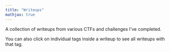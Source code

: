 ```yaml
---
title: "Writeups"
mathjax: true
---
```


A collection of writeups from various CTFs and challenges I've completed.

You can also click on individual tags inside a writeup to see all writeups with that tag.

